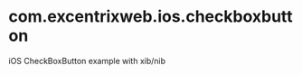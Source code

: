 com.excentrixweb.ios.checkboxbutton
===================================

iOS CheckBoxButton example with xib/nib
